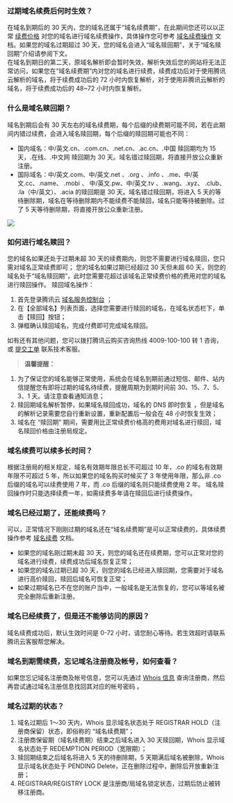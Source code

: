 ### 过期域名续费后何时生效？
在域名到期后的 30 天内，您的域名还属于“域名续费期”，在此期间您还可以以正常 [续费价格](https://buy.cloud.tencent.com/domain?price=1) 对您的域名进行域名续费操作，具体操作您可参考 [域名续费操作](https://cloud.tencent.com/document/product/242/9644) 文档。如果您的域名过期超过 30 天，您的域名会进入“域名赎回期”，关于“域名赎回期”介绍请参阅下文。  
在域名到期日的第二天，原域名解析即会暂时失效，解析失效后您的网站将无法正常访问，如果您在“域名续费期”内对您的域名进行续费，续费成功后对于使用腾讯云解析的域名，将于续费成功后的 72 小时内恢复解析，对于使用非腾讯云解析的域名，将于续费成功后的 48~72 小时内恢复解析。

### 什么是域名赎回期？
域名到期后会有 30 天左右的域名续费期，每个后缀的续费期可能不同，若在此期间内错过续费，会进入域名赎回期，每个后缀的赎回期可能也不同：

* 国内域名：中/英文.cn、.com.cn、.net.cn、.ac.cn、.中国 赎回期均为 15 天，.在线、.中文网 赎回期为 30 天。域名错过赎回期，将直接开放公众重新注册。
* 国际域名：中/英文.com、中/英文.net 、.org 、.info 、.me、中/英文.cc、.name、 .mobi 、 中/英文.pw、中/英文.tv 、.wang、.xyz、 .club、 .la（中/英文）、.acia 的赎回期是 30 天。域名错过赎回期，将进入 5 天的等待删除期，域名在等待删除期内不能续费不能赎回，域名只能等待被删除。过了 5 天等待删除期，将直接开放公众重新注册。
 
![](//mc.qcloudimg.com/static/img/36bf19459493fea02b493fa06d2e8c30/image.png)

### 如何进行域名赎回？
您的域名如果还处于过期未超 30 天的续费期内，则您不需要进行域名赎回，您只需对域名正常续费即可；
您的域名如果过期已经超过 30 天但未超 60 天，则您的域名处于“域名赎回期”，此时您需要花超过该域名正常续费价格的费用对您的域名进行赎回操作。
赎回域名操作：
1. 首先登录腾讯云 [域名服务控制台](https://console.cloud.tencent.com/domain/mydomain) ；
2. 在【全部域名】列表页面，选择您需要进行赎回的域名，在域名状态栏下，单击【赎回】按钮；
3.  弹框确认赎回域名，完成付费即可完成域名赎回。

如有还有其他问题，您可以拨打腾讯云购买咨询热线 4009-100-100 转 1 咨询，或 [提交工单](https://console.cloud.tencent.com/workorder/category/create?level1_id=16&level2_id=17&level1_name=%E5%85%B6%E4%BB%96%E6%9C%8D%E5%8A%A1&level2_name=%E5%9F%9F%E5%90%8D) 联系技术客服。

>**温馨提醒：**
1. 为了保证您的域名能够正常使用，系统会在域名到期前通过短信、邮件、站内信提醒您有即将过期的域名待续费，提醒周期为到期时间前 30、15、7、5、3、1 天。请注意查看通知消息；
2. 赎回期域名解析暂停，如果域名赎回成功，域名的 DNS 即时恢复 ，但是域名的解析记录需要您自行重新设置，重新配置后一般会在 48 小时恢复生效；
3. 域名在 “赎回期” 期间，需要用比正常续费价格高的费用对域名进行赎回，域名赎回价格由注册局规定。


### 域名续费可以续多长时间？
根据注册局的相关规定，域名有效期年限总长不可超过 10 年，.co 的域名有效期年限不可超过 5 年，所以如果您的域名购买时候买了 3 年使用年限，那么非 .co 后缀的域名可以续费使用 7 年，而 .co 后缀的域名则只能续费使用 2 年。
域名赎回操作时只能选择续费一年，如需续费多年请在赎回后进行续费操作。

### 域名已经过期了，还能续费吗？
可以，正常情况下刚刚过期的域名还在“域名续费期”是可以正常续费的，具体续费操作参考 [域名续费](https://cloud.tencent.com/document/product/242/9644) 文档。

 * 如果您的域名刚过期未超 30 天，则您的域名还在续费期，您可以正常对您的域名进行续费，续费成功后域名恢复正常；
 * 如果您的域名过期已超 30 天，则您的域名已经进入赎回期，您需要对于域名进行高价赎回，赎回后域名可恢复正常；
 * 如果过期域名已不在您的账户当中，一般域名是无法恢复的，您可以等域名被完全删除后重新注册。  

### 域名已经续费了，但是还不能够访问的原因？
域名续费成功后，默认生效时间是 0-72 小时，请您耐心等待。若生效超时请联系腾讯云客服帮您解决。

### 域名到期需续费，忘记域名注册商及帐号，如何查看？
如果您忘记域名注册商及帐号信息，您可以先通过 [ Whois 信息](http://whois.chinaz.com/baidu.com) 查询注册商，然后再尝试通过域名注册信息找回其对应的帐号密码 。

### 域名过期的状态？
1. 域名过期后 1～30 天内，Whois 显示域名状态处于 REGISTRAR HOLD（注册商保留）状态，即俗称的 “域名续费期”；
2. 注册商保留期（域名续费期）结束之后域名进入 30 天赎回期，Whois 显示域名状态处于 REDEMPTION PERIOD（宽限期）；
3. 赎回期结束之后域名将进入 5 天的待删除期，5 天期满后域名被删除，Whois 显示域名状态处于 PENDING Delete，正在删除过程中，删除后开放重新注册；
4. REGISTRAR/REGISTRY LOCK 是注册商/局域名锁定状态，过期后防止被转移注册商。


